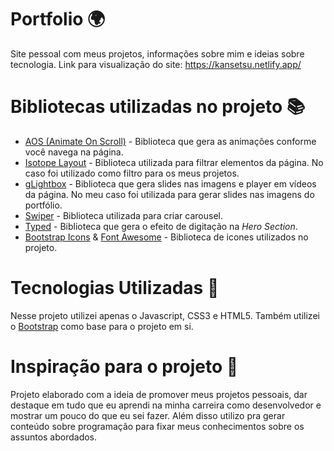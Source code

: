 # Portfolio 🌍
Site pessoal com meus projetos, informações sobre mim e ideias sobre tecnologia.
Link para visualização do site: https://kansetsu.netlify.app/


# Bibliotecas utilizadas no projeto 📚

- [AOS (Animate On Scroll)](https://github.com/michalsnik/aos) - Biblioteca que gera as animações conforme você navega na página.
- [Isotope Layout](https://github.com/metafizzy/isotope) - Biblioteca utilizada para filtrar elementos da página. No caso foi utilizado como filtro para os meus projetos.
- [gLightbox](https://github.com/biati-digital/glightbox) - Biblioteca que gera slides nas imagens e player em vídeos da página. No meu caso foi utilizada para gerar slides nas imagens do portfólio.
- [Swiper](https://github.com/nolimits4web/swiper/) - Biblioteca utilizada para criar carousel. 
- [Typed](https://github.com/mattboldt/typed.js/) - Biblioteca que gera o efeito de digitação na _Hero Section_.
- [Bootstrap Icons](https://icons.getbootstrap.com/) & [Font Awesome](https://fontawesome.com/) - Biblioteca de icones utilizados no projeto.

# Tecnologias Utilizadas 📲

Nesse projeto utilizei apenas o Javascript, CSS3 e HTML5. Também utilizei o [Bootstrap](https://getbootstrap.com/) como base para o projeto em si. 

# Inspiração para o projeto 🤔

Projeto elaborado com a ideia de promover meus projetos pessoais, dar destaque em tudo que eu aprendi na minha carreira como desenvolvedor e mostrar um pouco do que eu sei fazer. Além disso utilizo pra gerar conteúdo sobre programação para fixar meus conhecimentos sobre os assuntos abordados. 

